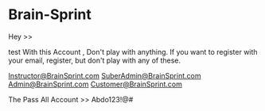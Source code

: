 # Brain-Sprint

Hey >> 

test With this Account ,
Don't play with anything. If you want to register with your email, register, but don't play with any of these.

Instructor@BrainSprint.com
SuberAdmin@BrainSprint.com
Admin@BrainSprint.com
Customer@BrainSprint.com

The Pass All Account >> Abdo123!@#


